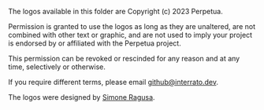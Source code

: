 The logos available in this folder are Copyright (c) 2023 Perpetua.

Permission is granted to use the logos as long as they are unaltered, are not
combined with other text or graphic, and are not used to imply your project is
endorsed by or affiliated with the Perpetua project.

This permission can be revoked or rescinded for any reason and at any time,
selectively or otherwise.

If you require different terms, please email github@interrato.dev.

The logos were designed by [Simone Ragusa](https://interrato.dev).
